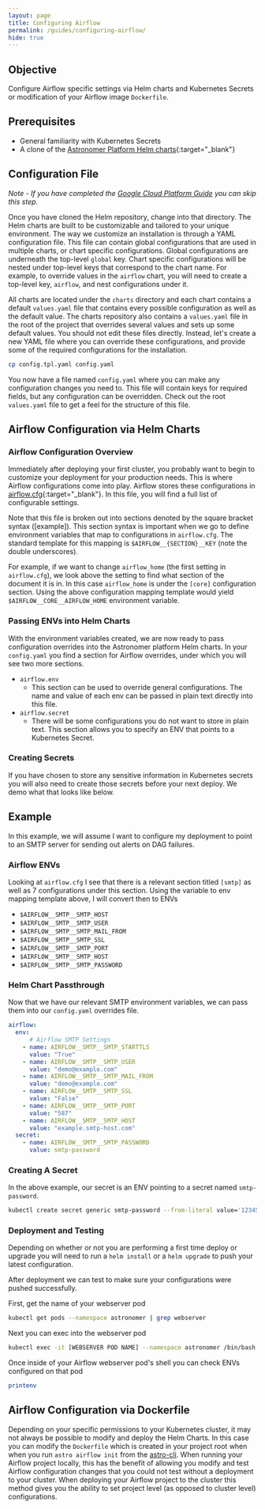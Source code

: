 ```yaml
---
layout: page
title: Configuring Airflow
permalink: /guides/configuring-airflow/
hide: true
---
```


## Objective

Configure Airflow specific settings via Helm charts and Kubernetes Secrets or modification of your Airflow image `Dockerfile`.

## Prerequisites

* General familiarity with Kubernetes Secrets
* A clone of the [Astronomer Platform Helm charts](https://github.com/astronomerio/helm.astronomer.io){:target="_blank"}

## Configuration File

_Note - If you have completed the [Google Cloud Platform Guide](/guides/google-cloud/) you can skip this step._

Once you have cloned the Helm repository, change into that directory. The Helm charts are built to be customizable and tailored to your unique environment. The way we customize an installation is through a YAML configuration file. This file can contain global configurations that are used in multiple charts, or chart specific configurations. Global configurations are underneath the top-level `global` key. Chart specific configurations will be nested under top-level keys that correspond to the chart name. For example, to override values in the `airflow` chart, you will need to create a top-level key, `airflow`, and nest configurations under it.

All charts are located under the `charts` directory and each chart contains a default `values.yaml` file that contains every possible configuration as well as the default value. The charts repository also contains a `values.yaml` file in the root of the project that overrides several values and sets up some default values. You should not edit these files directly. Instead, let's create a new YAML file where you can override these configurations, and provide some of the required configurations for the installation.

```bash
cp config.tpl.yaml config.yaml
```

You now have a file named `config.yaml` where you can make any configuration changes you need to. This file will contain keys for required fields, but any configuration can be overridden. Check out the root `values.yaml` file to get a feel for the structure of this file.

## Airflow Configuration via Helm Charts

### Airflow Configuration Overview

Immediately after deploying your first cluster, you probably want to begin to customize your deployment for your production needs. This is where Airflow configurations come into play. Airflow stores these configurations in [airflow.cfg](https://github.com/apache/incubator-airflow/blob/master/airflow/config_templates/default_airflow.cfg){:target="_blank"}. In this file, you will find a full list of configurable settings.

Note that this file is broken out into sections denoted by the square bracket syntax ([example]). This section syntax is important when we go to define environment variables that map to configurations in `airflow.cfg`. The standard template for this mapping is `$AIRFLOW__{SECTION}__KEY` (note the double underscores).

For example, if we want to change `airflow_home` (the first setting in `airflow.cfg`), we look above the setting to find what section of the document it is in. In this case `airflow_home` is under the `[core]` configuration section. Using the above configuration mapping template would yield `$AIRFLOW__CORE__AIRFLOW_HOME` environment variable.

### Passing ENVs into Helm Charts

With the environment variables created, we are now ready to pass configuration overrides into the Astronomer platform Helm charts. In your `config.yaml` you find a section for Airflow overrides, under which you will see two more sections.

* `airflow.env`
  * This section can be used to override general configurations. The name and value of each env can be passed in plain text directly into this file.
* `airflow.secret`
  * There will be some configurations you do not want to store in plain text. This section allows you to specify an ENV that points to a Kubernetes Secret.

### Creating Secrets

If you have chosen to store any sensitive information in Kubernetes secrets you will also need to create those secrets before your next deploy. We demo what that looks like below.

## Example

In this example, we will assume I want to configure my deployment to point to an SMTP server for sending out alerts on DAG failures.

### Airflow ENVs

Looking at `airflow.cfg` I see that there is a relevant section titled `[smtp]` as well as 7 configurations under this section. Using the variable to env mapping template above, I will convert then to ENVs

* `$AIRFLOW__SMTP__SMTP_HOST`
* `$AIRFLOW__SMTP__SMTP_USER`
* `$AIRFLOW__SMTP__SMTP_MAIL_FROM`
* `$AIRFLOW__SMTP__SMTP_SSL`
* `$AIRFLOW__SMTP__SMTP_PORT`
* `$AIRFLOW__SMTP__SMTP_HOST`
* `$AIRFLOW__SMTP__SMTP_PASSWORD`

### Helm Chart Passthrough

Now that we have our relevant SMTP environment variables, we can pass them into our `config.yaml` overrides file.

```yaml
airflow:
  env:
      # Airflow SMTP Settings
    - name: AIRFLOW__SMTP__SMTP_STARTTLS
      value: "True"
    - name: AIRFLOW__SMTP__SMTP_USER
      value: "demo@example.com"
    - name: AIRFLOW__SMTP__SMTP_MAIL_FROM
      value: "demo@example.com"
    - name: AIRFLOW__SMTP__SMTP_SSL
      value: "False"
    - name: AIRFLOW__SMTP__SMTP_PORT
      value: "587"
    - name: AIRFLOW__SMTP__SMTP_HOST
      value: "example.smtp-host.com"
  secret:
    - name: AIRFLOW__SMTP__SMTP_PASSWORD
      value: smtp-password
```

### Creating A Secret

In the above example, our secret is an ENV pointing to a secret named `smtp-password`.

```bash
kubectl create secret generic smtp-password --from-literal value='123456password' --namespace astronomer
```

### Deployment and Testing

Depending on whether or not you are performing a first time deploy or upgrade you will need to run a `helm install` or a `helm upgrade` to push your latest configuration.

After deployment we can test to make sure your configurations were pushed successfully.

First, get the name of your webserver pod

```bash
kubectl get pods --namespace astronomer | grep webserver
```

Next you can exec into the webserver pod

```bash
kubectl exec -it [WEBSERVER POD NAME] --namespace astronomer /bin/bash
```

Once inside of your Airflow webserver pod's shell you can check ENVs configured on that pod

```bash
printenv
```

## Airflow Configuration via Dockerfile

Depending on your specific permissions to your Kubernetes cluster, it may not always be possible to modify and deploy the Helm Charts. In this case you can modify the `Dockerfile` which is created in your project root when when you run `astro airflow init` from the [astro-cli](https://github.com/astronomerio/astro-cli). When running your Airflow project locally, this has the benefit of allowing you modify and test Airflow configuration changes that you could not test without a deployment to your cluster. When deploying your Airflow project to the cluster this method gives you the ability to set project level (as opposed to cluster level) configurations.
